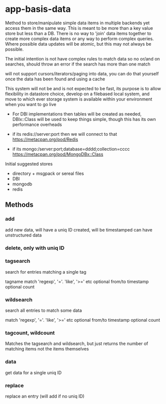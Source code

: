 # app-basis-data

Method to store/manipulate simple data items in multiple backends yet access them in the same way. This is meant to be more than a key value store but less than a DB. There is
no way to 'join' data items together to create more complex data items or any way to perform complex queries. Where possible data updates will be atomic, but this may not
always be possible.


The initial intention is not have complex rules to match data so no or/and on searches, should throw an error if the search has more than one match

will not support cursors/iterators/paging into data, you can do that yourself once the data has been found and using a cache

This system will not be and is not expected to be fast, its purpose is to allow
flexibility in datastore choice, develop on a filebased local system, and move to which ever storage system is available within your environment when you want to go live

* For DBI implementations then tables will be created as needed, DBIx::Class will be used
to keep things simple, though this has its own performance overheads

* if its redis://server:port then we will connect to that
  https://metacpan.org/pod/Redis

* if its mongo:/server:port;database=dddd;collection=cccc
  https://metacpan.org/pod/MongoDBx::Class

Initial suggested stores

* directory + msgpack or sereal files
* DBI
* mongodb
* redis

## Methods

### add

add new data, will have a uniq ID created, will be timestamped
can have unstructured data

### delete, only with uniq ID

### tagsearch

search for entries matching a single tag

tagname
match 'regexp', '='. 'like', '>=' etc
optional from/to timestamp
optional count

### wildsearch

search all entries to match some data

match 'regexp', '='. 'like', '>=' etc
optional from/to timestamp
optional count

### tagcount, wildcount

Matches the tagsearch and wildsearch, but just returns the number of matching items
not the items themselves

### data

get data for a single uniq ID

### replace

replace an entry (will add if no uniq ID)

